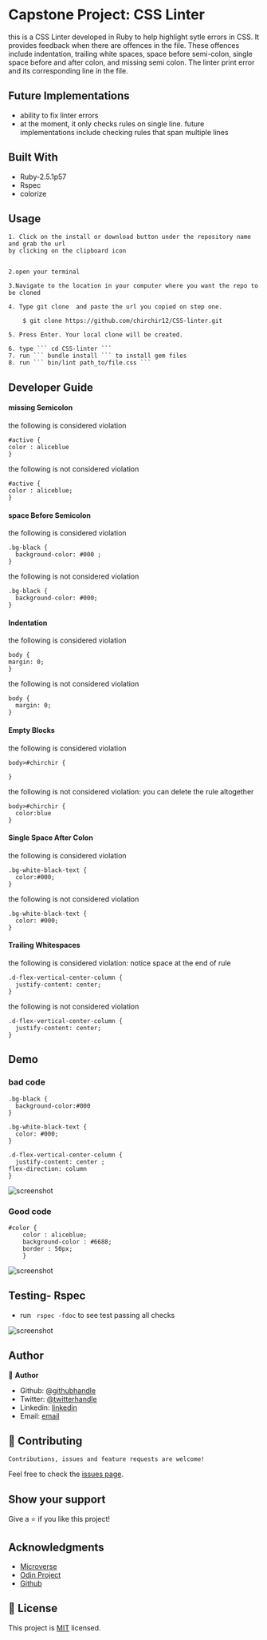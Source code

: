# Capstone Project: CSS Linter

this is a CSS Linter developed in Ruby to help highlight sytle errors in CSS. It provides feedback when there are offences in the file. These offences include indentation, trailing white spaces, space before semi-colon, single space before and after colon, and missing semi colon. The linter print error and its corresponding line in the file.

## Future Implementations
- ability to fix linter errors
- at the moment, it only checks rules on single line. future implementations include checking rules that span multiple lines
## Built With

- Ruby-2.5.1p57
- Rspec
- colorize

## Usage

    1. Click on the install or download button under the repository name and grab the url
    by clicking on the clipboard icon


    2.open your terminal

    3.Navigate to the location in your computer where you want the repo to be cloned

    4. Type git clone  and paste the url you copied on step one.

        $ git clone https://github.com/chirchir12/CSS-linter.git

    5. Press Enter. Your local clone will be created.

    6. type ``` cd CSS-linter ```
    7. run ``` bundle install ``` to install gem files
    8. run ``` bin/lint path_to/file.css ```

## Developer Guide
#### missing Semicolon
the following is considered violation
```
#active {
color : aliceblue
}

```
the following is not considered violation
```
#active {
color : aliceblue;
}

```
#### space Before Semicolon
the following is considered violation
```
.bg-black {
  background-color: #000 ;
}

```
the following is not considered violation
```
.bg-black {
  background-color: #000;
}

```

#### Indentation
the following is considered violation
```
body {
margin: 0;
}

```
the following is not considered violation
```
body {
  margin: 0;
}

```
#### Empty Blocks
the following is considered violation
```
body>#chirchir {
  
}
```
the following is not considered violation: you can delete the rule altogether
```
body>#chirchir {
  color:blue
}

```
#### Single Space After Colon
the following is considered violation
```
.bg-white-black-text {
  color:#000;
}

```
the following is not considered violation
```
.bg-white-black-text {
  color: #000;
}

```

#### Trailing Whitespaces
the following is considered violation: notice space at the end of rule
```
.d-flex-vertical-center-column {
  justify-content: center; 
}
```
the following is not considered violation
```
.d-flex-vertical-center-column {
  justify-content: center;
}

```
## Demo

### bad code

```
.bg-black {
  background-color:#000
}

.bg-white-black-text {
  color: #000;
}

.d-flex-vertical-center-column {
  justify-content: center ;
flex-direction: column
}

```

![screenshot](images/bad.png)

### Good code

```
#color {
    color : aliceblue;
    background-color : #6688;
    border : 50px;
    }

```

![screenshot](images/good.png)




## Testing- Rspec
- run ` rspec -fdoc` to see test passing all checks

![screenshot](images/test.png)
## Author

👤 **Author**

- Github: [@githubhandle](https://github.com/chirchir12)
- Twitter: [@twitterhandle](https://twitter.com/shadochir)
- Linkedin: [linkedin](https://www.linkedin.com/in/emmanuel-chirchir/)
- Email: [email](chirchir7370@gmail.com)

## 🤝 Contributing

    Contributions, issues and feature requests are welcome!

Feel free to check the [issues page](https://github.com/chirchir12/TicTacToe/issues).

## Show your support

Give a ⭐️ if you like this project!

## Acknowledgments

- [Microverse](https://www.microverse.org/)
- [Odin Project](https://www.theodinproject.com//)
- [Github](https://github.com/)

## 📝 License

This project is [MIT](lic.url) licensed.
